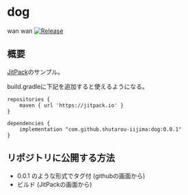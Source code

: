 # dog 
wan wan [![Release](https://jitpack.io/v/shutarou-iijima/dog.svg)](https://jitpack.io/#shutarou-iijima/dog)

## 概要
[JitPack](https://jitpack.io/)のサンプル。

build.gradleに下記を追加すると使えるようになる。
```
repositories {
    maven { url 'https://jitpack.io' }
}

dependencies {
    implementation "com.github.shutarou-iijima:dog:0.0.1"
}
```

## リポジトリに公開する方法
- 0.0.1 のような形式でタグ付 (githubの画面から)
- ビルド (JitPackの画面から)
